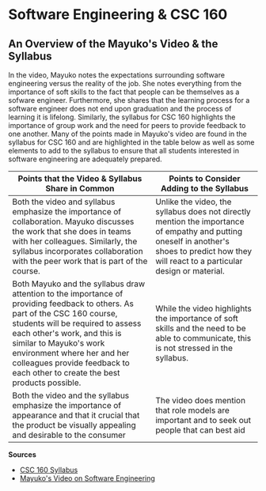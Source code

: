 <h1>Software Engineering & CSC 160</h1>
<h2>An Overview of the Mayuko's Video & the Syllabus</h2>
<p>In the video, Mayuko notes the expectations surrounding software engineering versus the reality of the job. She notes everything from the importance of soft skills to the fact that people can be themselves as a sofware engineer. Furthermore, she shares that the learning process for a software engineer does not end upon graduation and the process of learning it is lifelong. Similarly, the syllabus for CSC 160 highlights the importance of group work and the need for peers to provide feedback to one another. Many of the points made in Mayuko's video are found in the syllabus for CSC 160 and are highlighted in the table below as well as some elements to add to the syllabus to ensure that all students interested in software engineering are adequately prepared.</p>
<table>
  <thead>
    <tr>
      <th>Points that the Video & Syllabus Share in Common</th>
      <th>Points to Consider Adding to the Syllabus</th>
    </tr>
  </thead>
  <tr>
    <td>Both the video and syllabus emphasize the importance of collaboration. Mayuko discusses the work that she does in teams with her colleagues. Similarly, the syllabus incorporates collaboration with the peer work that is part of the course.</td>
<td>Unlike the video, the syllabus does not directly mention the importance of empathy and putting oneself in another's shoes to predict how they will react to a particular design or material.</td>
  </tr>
  <tr>
<td>Both Mayuko and the syllabus draw attention to the importance of providing feedback to others. As part of the CSC 160 course, students will be required to assess each other's work, and this is similar to Mayuko's work environment where her and her colleagues provide feedback to each other to create the best products possible.</td>
    <td>While the video highlights the importance of soft skills and the need to be able to communicate, this is not stressed in the syllabus.</td>
  </tr>
  <tr>
    <td>Both the video and the syllabus emphasize the importance of appearance and that it crucial that the product be visually appealing and desirable to the consumer</td>
    <td>The video does mention that role models are important and to seek out people that can best aid
  </table>
  <p><b>Sources</b></p>
  <ul>
    <li><a href="https://docs.google.com/document/d/1uOA-kzolTFWs9eUftw3o8SZX7LM_w8cy9kj9h3g6pZE/edit">
      CSC 160 Syllabus</a></li>
    <li><a href="https://youtu.be/JVWHObstw0w">Mayuko's Video on Software Engineering</a></li>
  </ul>
  </p>
